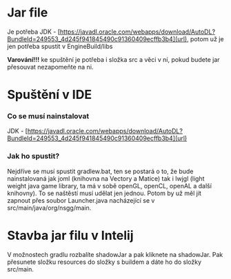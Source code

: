 # Jar file
Je potřeba JDK - [https://javadl.oracle.com/webapps/download/AutoDL?BundleId=249553_4d245f941845490c91360409ecffb3b4](url), potom už je jen potřeba spustit v EngineBuild/libs

**Varování!!!** ke spuštění je potřeba i složka src a věci v ní, pokud budete jar přesouvat nezapomeňte na ni.
# Spuštění v IDE
### Co se musí nainstalovat
JDK - [https://javadl.oracle.com/webapps/download/AutoDL?BundleId=249553_4d245f941845490c91360409ecffb3b4](url)
### Jak ho spustit?
Nejdříve se musí spustit gradlew.bat, ten se postará o to, že bude nainstalovaná jak joml (knihovna na Vectory a Matice) tak i lwjgl (light weight java game library, ta má v sobě openGL, openCL, openAL a další knihovny). To se naštěstí musí udělat jen jednou. Potom by už měl jít zapnout přes soubor Launcher.java nacházející se v src/main/java/org/nsgg/main.

# Stavba jar filu v Intelij
V možnostech gradlu rozbalíte shadowJar a pak kliknete na shadowJar. Pak přesunete složku resources do složky s buildem a dáte ho do složky src/main.
